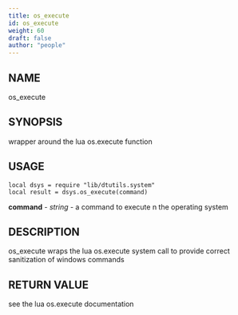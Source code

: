 ```yaml
---
title: os_execute
id: os_execute
weight: 60
draft: false
author: "people"
---
```


## NAME

os_execute

## SYNOPSIS

wrapper around the lua os.execute function

## USAGE
```
local dsys = require "lib/dtutils.system"
local result = dsys.os_execute(command)
```
**command** - _string_ - a command to execute n the operating system

## DESCRIPTION

os_execute wraps the lua os.execute system call to provide
correct sanitization of windows commands

## RETURN VALUE

see the lua os.execute documentation
